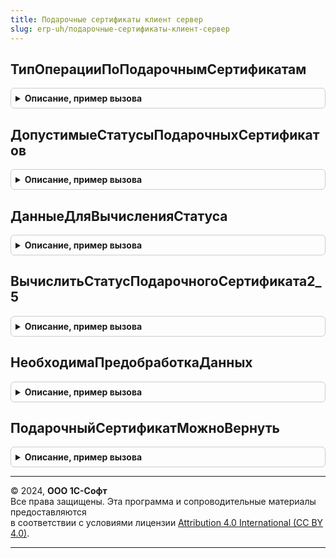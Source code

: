 ```yaml
---
title: Подарочные сертификаты клиент сервер
slug: erp-uh/подарочные-сертификаты-клиент-сервер
---
```



## ТипОперацииПоПодарочнымСертификатам
<details style="margin: 1em 0; padding: 0.5em; border: 1px solid #ccc; border-radius: 6px;">

<summary style="font-weight: bold; cursor: pointer;">Описание, пример вызова</summary>

```bsl

// Вычисляет тип операции по подарочным сертификатам в зависимости от вида документа.
//
// Параметры:
//  Объект - ДокументОбъект, ДанныеФормыСтруктура, Структура - Текущий документ, имеющий свойство ссылка..
// Возвращаемое значение:
//  Число - 1 - Продажа
// 			2 - Возврат
// 			3 - Оплата
// 			4 - Аннулирование.
//
Функция ТипОперацииПоПодарочнымСертификатам(Объект) Экспорт
```

Пример вызова
```bsl
Результат = ПодарочныеСертификатыКлиентСервер.ТипОперацииПоПодарочнымСертификатам(Объект) 
```
</details>

## ДопустимыеСтатусыПодарочныхСертификатов
<details style="margin: 1em 0; padding: 0.5em; border: 1px solid #ccc; border-radius: 6px;">

<summary style="font-weight: bold; cursor: pointer;">Описание, пример вызова</summary>

```bsl

// Вычисляет массив допустимых статусов по подарочным сертификатам в зависимости от вида документа.
//
// Параметры:
//  Объект - ДокументОбъект, ДанныеФормыСтруктура, Структура - Текущий документ, имеющий свойство ссылка..
// Возвращаемое значение:
//  Массив из ПеречислениеСсылка.СтатусыПодарочныхСертификатов
//
Функция ДопустимыеСтатусыПодарочныхСертификатов(Объект) Экспорт
```

Пример вызова
```bsl
Результат = ПодарочныеСертификатыКлиентСервер.ДопустимыеСтатусыПодарочныхСертификатов(Объект) 
```
</details>

## ДанныеДляВычисленияСтатуса
<details style="margin: 1em 0; padding: 0.5em; border: 1px solid #ccc; border-radius: 6px;">

<summary style="font-weight: bold; cursor: pointer;">Описание, пример вызова</summary>

```bsl

// Данные необходимые для вычисления статуса сертификата нового образца.
//
// Возвращаемое значение:
//	 Структура:
//  	* Остаток - Число -
//  	* Номинал - Число -
//  	* ЧастичнаяОплата - Булево -
//  	* СтатусАктивации - Булево -
//  	* ОформленВозврат - Булево -
//  	* Аннулирован - Булево -
//
Функция ДанныеДляВычисленияСтатуса() Экспорт
```

Пример вызова
```bsl
Результат = ПодарочныеСертификатыКлиентСервер.ДанныеДляВычисленияСтатуса() 
```
</details>

## ВычислитьСтатусПодарочногоСертификата2_5
<details style="margin: 1em 0; padding: 0.5em; border: 1px solid #ccc; border-radius: 6px;">

<summary style="font-weight: bold; cursor: pointer;">Описание, пример вызова</summary>

```bsl

// По переданным данным вычисляет значение статуса подарочного сертификата
// в виде которого установлен признак УчетПодарочныхСертификатов2_5.
//
// Параметры:
//  Данные - см. ДанныеДляВычисленияСтатуса
//
// Возвращаемое значение:
//	ПеречислениеСсылка.СтатусыПодарочныхСертификатов
Функция ВычислитьСтатусПодарочногоСертификата2_5(Данные) Экспорт
```

Пример вызова
```bsl
Результат = ПодарочныеСертификатыКлиентСервер.ВычислитьСтатусПодарочногоСертификата2_5(Данные) 
```
</details>

## НеобходимаПредобработкаДанных
<details style="margin: 1em 0; padding: 0.5em; border: 1px solid #ccc; border-radius: 6px;">

<summary style="font-weight: bold; cursor: pointer;">Описание, пример вызова</summary>

```bsl

// Функция определяет необходимость специальной обработки входных данных (в случае использования считывателя магнитных карт).
//
// Параметры:
//  КодКарты - Строка, Массив Из Строка - Полученный код подарочного сертификата.
//  ТипКода - ПеречислениеСсылка.ТипыКодовКарт - Тип кода полученного подарочного сертификата.
//
// Возвращаемое значение:
//  Булево -
//
Функция НеобходимаПредобработкаДанных(КодКарты, ТипКода) Экспорт
```

Пример вызова
```bsl
Результат = ПодарочныеСертификатыКлиентСервер.НеобходимаПредобработкаДанных(КодКарты, ТипКода) 
```
</details>

## ПодарочныйСертификатМожноВернуть
<details style="margin: 1em 0; padding: 0.5em; border: 1px solid #ccc; border-radius: 6px;">

<summary style="font-weight: bold; cursor: pointer;">Описание, пример вызова</summary>

```bsl

// По переданным данным о подарочном сертификате определяет возможность оформления возврата этого поларочного сертификата.
//
// Параметры:
//  ДанныеПодарочногоСертификата - см. ПодарочныеСертификатыВызовСервера.ИнициализироватьОписаниеПодарочногоСертификата
//  ТекущаяДатаСеанса - Дата - Дата, на которую проверяется дата окончания действия подарочного сертификата.
// Возвращаемое значение:
//  Булево -
//
Функция ПодарочныйСертификатМожноВернуть(ДанныеПодарочногоСертификата, ТекущаяДатаСеанса) Экспорт
```

Пример вызова
```bsl
Результат = ПодарочныеСертификатыКлиентСервер.ПодарочныйСертификатМожноВернуть(ДанныеПодарочногоСертификата, ТекущаяДатаСеанса) 
```
</details>

---

© 2024, **ООО 1С-Софт**  
Все права защищены. Эта программа и сопроводительные материалы предоставляются  
в соответствии с условиями лицензии [Attribution 4.0 International (CC BY 4.0)](https://creativecommons.org/licenses/by/4.0/legalcode).

---

